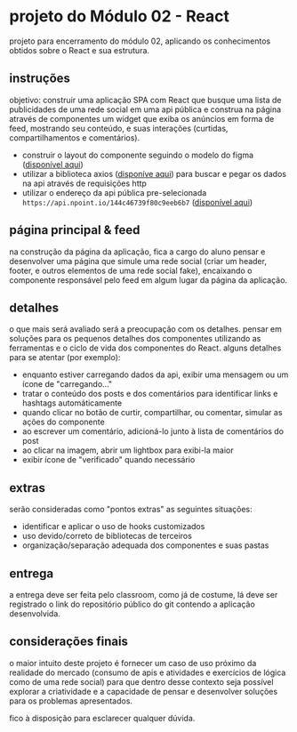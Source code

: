 # projeto do Módulo 02 - React

projeto para encerramento do módulo 02, aplicando os conhecimentos obtidos sobre o React e sua estrutura.

## instruções

objetivo: construir uma aplicação SPA com React que busque uma lista de publicidades de uma rede social em uma api pública e construa na página através de componentes um widget que exiba os anúncios em forma de feed, mostrando seu conteúdo, e suas interações (curtidas, compartilhamentos e comentários).


 - construir o layout do componente seguindo o modelo do figma ([disponível aqui](https://www.figma.com/file/HFLKG8ZtLaQSuJFJv2Ii7M/Facebook-Ads-Post?node-id=0%3A1))
 - utilizar a biblioteca axios ([disponíve aqui](https://www.npmjs.com/package/axios)) para buscar e pegar os dados na api através de requisições http
 - utilizar o endereço da api pública pre-selecionada ```https://api.npoint.io/144c46739f80c9eeb6b7``` ([disponível aqui](https://api.npoint.io/144c46739f80c9eeb6b7))


## página principal & feed

na construção da página da aplicação, fica a cargo do aluno pensar e desenvolver uma página que simule uma rede social (criar um header, footer, e outros elementos de uma rede social fake), encaixando o componente responsável pelo feed em algum lugar da página da aplicação.

## detalhes

o que mais será avaliado será a preocupação com os detalhes. pensar em soluções para os pequenos detalhes dos componentes utilizando as ferramentas e o ciclo de vida dos componentes do React. alguns detalhes para se atentar (por exemplo):

 - enquanto estiver carregando dados da api, exibir uma mensagem ou um ícone de "carregando..."
 - tratar o conteúdo dos posts e dos comentários para identificar links e hashtags automáticamente
 - quando clicar no botão de curtir, compartilhar, ou comentar, simular as ações do componente
 - ao escrever um comentário, adicioná-lo junto à lista de comentários do post
 - ao clicar na imagem, abrir um lightbox para exibi-la maior
 - exibir ícone de "verificado" quando necessário

## extras

serão consideradas como "pontos extras" as seguintes situações:

  - identificar e aplicar o uso de hooks customizados
  - uso devido/correto de bibliotecas de terceiros
  - organização/separação adequada dos componentes e suas pastas


## entrega

a entrega deve ser feita pelo classroom, como já de costume, lá deve ser registrado o link do repositório público do git contendo a aplicação desenvolvida.


## considerações finais

o maior intuito deste projeto é fornecer um caso de uso próximo da realidade do mercado (consumo de apis e atividades e exercícios de lógica como de uma rede social) para que dentro desse contexto seja possível explorar a criatividade e a capacidade de pensar e desenvolver soluções para os problemas apresentados.

fico à disposição para esclarecer qualquer dúvida.
